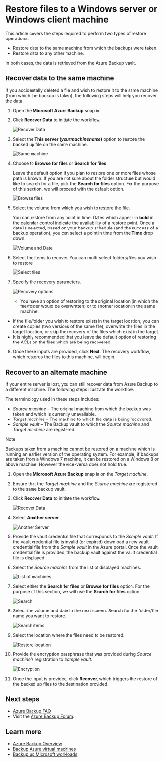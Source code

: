 <properties
   pageTitle="Restore  data to a Windows Server or Windows Client from Azure | Microsoft Azure"
   description="Learn how to restore from a Windows Server or Windows Client."
   services="backup"
   documentationCenter=""
   authors="Jim-Parker"
   manager="jwhit"
   editor=""/>

<tags
   ms.service="backup"
   ms.workload="storage-backup-recovery"
     ms.tgt_pltfrm="na"
     ms.devlang="na"
     ms.topic="article"
     ms.date="01/25/2016"
     ms.author="trinadhk; jimpark; markgal;"/>

# Restore files to a Windows server or Windows client machine
This article covers the steps required to perform two types of restore operations:

* Restore data to the same machine from which the backups were taken.
* Restore data to any other machine.

In both cases, the data is retrieved from the Azure Backup vault.

## Recover data to the same machine
If you accidentally deleted a file and wish to restore it to the same machine (from which the backup is taken), the following steps will help you recover the data.

1. Open the **Microsoft Azure Backup** snap in.
2. Click **Recover Data** to initiate the workflow.

    ![Recover Data](./media/backup-azure-restore-windows-server/recover.png)

3. Select the **This server (*yourmachinename*)** option to restore the backed up file on the same machine.

    ![Same machine](./media/backup-azure-restore-windows-server/samemachine.png)

4. Choose to **Browse for files** or **Search for files**.

    Leave the default option if you plan to restore one or more files whose path is known. If you are not sure about the folder structure but would like to search for a file, pick the **Search for files** option. For the purpose of this section, we will proceed with the default option.

    ![Browse files](./media/backup-azure-restore-windows-server/browseandsearch.png)

5. Select the volume from which you wish to restore the file.

    You can restore from any point in time. Dates which appear in **bold** in the calendar control indicate the availability of a restore point. Once a date is selected, based on your backup schedule (and the success of a backup operation), you can select a point in time from the **Time** drop down.

    ![Volume and Date](./media/backup-azure-restore-windows-server/volanddate.png)

6. Select the items to recover. You can multi-select folders/files you wish to restore.

    ![Select files](./media/backup-azure-restore-windows-server/selectfiles.png)

7. Specify the recovery parameters.

    ![Recovery options](./media/backup-azure-restore-windows-server/recoveroptions.png)

   * You have an option of restoring to the original location (in which the file/folder would be overwritten) or to another location in the same machine.
* If the file/folder you wish to restore exists in the target location, you can create copies (two versions of the same file), overwrite the files in the target location, or skip the recovery of the files which exist in the target.
* It is highly recommended that you leave the default option of restoring the ACLs on the files which are being recovered.

8. Once these inputs are provided, click **Next**. The recovery workflow, which restores the files to this machine, will begin.


## Recover to an alternate machine
If your entire server is lost, you can still recover data from Azure Backup to a different machine. The following steps illustrate the workflow.  

The terminology used in these steps includes:

* *Source machine* – The original machine from which the backup was taken and which is currently unavailable.
* *Target machine* – The machine to which the data is being recovered.
* *Sample vault* – The Backup vault to which the *Source machine* and *Target machine* are registered. <br/>

> [!NOTE]
> Backups taken from a machine cannot be restored on a machine which is running an earlier version of the operating system. For example, if backups are taken from a Windows 7 machine, it can be restored on a Windows 8 or above machine. However the vice-versa does not hold true.
> 
> 
1. Open the **Microsoft Azure Backup** snap in on the *Target machine*.
2. Ensure that the *Target machine* and the *Source machine* are registered to the same backup vault.
3. Click **Recover Data** to initiate the workflow.

    ![Recover Data](./media/backup-azure-restore-windows-server/recover.png)

4. Select **Another server**

    ![Another Server](./media/backup-azure-restore-windows-server/anotherserver.png)

5. Provide the vault credential file that corresponds to the *Sample vault*. If the vault credential file is invalid (or expired) download a new vault credential file from the *Sample vault* in the Azure portal. Once the vault credential file is provided, the backup vault against the vault credential file is displayed.

6. Select the *Source machine* from the list of displayed machines.

    ![List of machines](./media/backup-azure-restore-windows-server/machinelist.png)

7. Select either the **Search for files** or **Browse for files** option. For the purpose of this section, we will use the **Search for files** option.

    ![Search](./media/backup-azure-restore-windows-server/search.png)

8. Select the volume and date in the next screen. Search for the folder/file name you want to restore.

    ![Search items](./media/backup-azure-restore-windows-server/searchitems.png)

9. Select the location where the files need to be restored.

    ![Restore location](./media/backup-azure-restore-windows-server/restorelocation.png)

10. Provide the encryption passphrase that was provided during *Source machine’s* registration to *Sample vault*.

    ![Encryption](./media/backup-azure-restore-windows-server/encryption.png)

11. Once the input is provided, click **Recover**, which triggers the restore of the backed up files to the destination provided.


## Next steps
* [Azure Backup FAQ](backup-azure-backup-faq.md)
* Visit the [Azure Backup Forum](http://go.microsoft.com/fwlink/p/?LinkId=290933).

## Learn more
* [Azure Backup Overview](http://go.microsoft.com/fwlink/p/?LinkId=222425)
* [Backup Azure virtual machines](backup-azure-vms-introduction.md)
* [Backup up Microsoft workloads](backup-azure-dpm-introduction.md)

